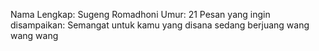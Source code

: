 Nama Lengkap: Sugeng Romadhoni
Umur: 21
Pesan yang ingin disampaikan: Semangat untuk kamu yang disana sedang berjuang wang wang wang
